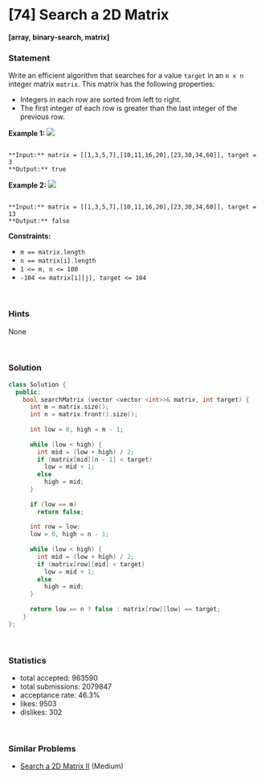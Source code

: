 # [74] Search a 2D Matrix

**[array, binary-search, matrix]**

### Statement

Write an efficient algorithm that searches for a value `target` in an `m x n` integer matrix `matrix`. This matrix has the following properties:

* Integers in each row are sorted from left to right.
* The first integer of each row is greater than the last integer of the previous row.


**Example 1:**
![](https://assets.leetcode.com/uploads/2020/10/05/mat.jpg)

```

**Input:** matrix = [[1,3,5,7],[10,11,16,20],[23,30,34,60]], target = 3
**Output:** true

```

**Example 2:**
![](https://assets.leetcode.com/uploads/2020/10/05/mat2.jpg)

```

**Input:** matrix = [[1,3,5,7],[10,11,16,20],[23,30,34,60]], target = 13
**Output:** false

```

**Constraints:**
* `m == matrix.length`
* `n == matrix[i].length`
* `1 <= m, n <= 100`
* `-104 <= matrix[i][j], target <= 104`


<br>

### Hints

None

<br>

### Solution

```cpp
class Solution {
  public:
    bool searchMatrix (vector <vector <int>>& matrix, int target) {
      int m = matrix.size();
      int n = matrix.front().size();
      
      int low = 0, high = m - 1;
      
      while (low < high) {
        int mid = (low + high) / 2;
        if (matrix[mid][n - 1] < target)
          low = mid + 1;
        else
          high = mid;
      }
      
      if (low == m)
        return false;
      
      int row = low;
      low = 0, high = n - 1;
      
      while (low < high) {
        int mid = (low + high) / 2;
        if (matrix[row][mid] < target)
          low = mid + 1;
        else
          high = mid;
      }
      
      return low == n ? false : matrix[row][low] == target;
    }
};
```

<br>

### Statistics

- total accepted: 963590
- total submissions: 2079847
- acceptance rate: 46.3%
- likes: 9503
- dislikes: 302

<br>

### Similar Problems

- [Search a 2D Matrix II](https://leetcode.com/problems/search-a-2d-matrix-ii) (Medium)
